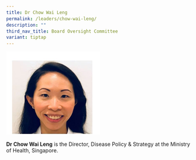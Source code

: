 ```yaml
---
title: Dr Chow Wai Leng
permalink: /leaders/chow-wai-leng/
description: ""
third_nav_title: Board Oversight Committee
variant: tiptap
---
```

<p></p><div class="isomer-image-wrapper"><img style="width: 50%;" height="auto" width="100%" alt="" src="/images/Leaders/chow_wai_leng.jpg"></div><p><strong>Dr Chow Wai Leng</strong> is the Director, Disease Policy &amp; Strategy at the Ministry of Health, Singapore.</p>